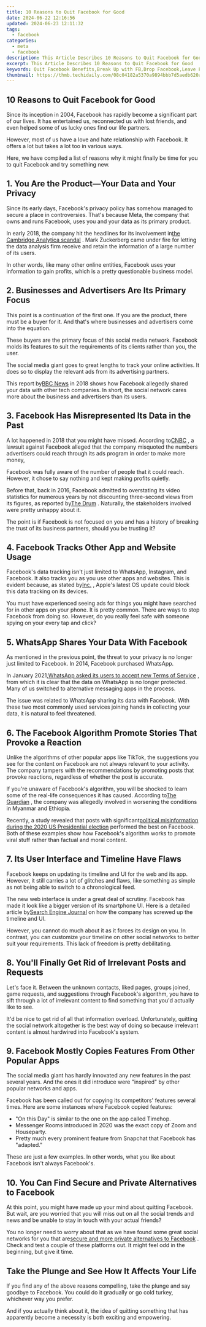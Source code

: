 ```yaml
---
title: 10 Reasons to Quit Facebook for Good
date: 2024-06-22 12:16:56
updated: 2024-06-23 12:11:32
tags:
  - facebook
categories:
  - meta
  - facebook
description: This Article Describes 10 Reasons to Quit Facebook for Good
excerpt: This Article Describes 10 Reasons to Quit Facebook for Good
keywords: Quit Facebook Benefits,Break Up with FB,Drop Facebook,Leave Facebook Reasons,Ditching Facebook Motivation,No More FB Life,Ending FB Relationship
thumbnail: https://thmb.techidaily.com/08c04182a5370a9894bbb7d5aedb620a94eb3a5d17a6c123fae986b1d0cc282e.jpg
---
```


## 10 Reasons to Quit Facebook for Good

 Since its inception in 2004, Facebook has rapidly become a significant part of our lives. It has entertained us, reconnected us with lost friends, and even helped some of us lucky ones find our life partners.

 However, most of us have a love and hate relationship with Facebook. It offers a lot but takes a lot too in various ways.

 Here, we have compiled a list of reasons why it might finally be time for you to quit Facebook and try something new.

## 1\. You Are the Product—Your Data and Your Privacy

 Since its early days, Facebook's privacy policy has somehow managed to secure a place in controversies. That's because Meta, the company that owns and runs Facebook, uses you and your data as its primary product.

 In early 2018, the company hit the headlines for its involvement in[the Cambridge Analytica scandal](https://www.makeuseof.com/tag/facebook-privacy-scandal-good/) . Mark Zuckerberg came under fire for letting the data analysis firm receive and retain the information of a large number of its users.

 In other words, like many other online entities, Facebook uses your information to gain profits, which is a pretty questionable business model.

## 2\. Businesses and Advertisers Are Its Primary Focus

 This point is a continuation of the first one. If you are the product, there must be a buyer for it. And that's where businesses and advertisers come into the equation.

 These buyers are the primary focus of this social media network. Facebook molds its features to suit the requirements of its clients rather than you, the user.

 The social media giant goes to great lengths to track your online activities. It does so to display the relevant ads from its advertising partners.

 This report by[BBC News](https://www.bbc.com/news/technology-46618582) in 2018 shows how Facebook allegedly shared your data with other tech companies. In short, the social network cares more about the business and advertisers than its users.

## 3\. Facebook Has Misrepresented Its Data in the Past

 A lot happened in 2018 that you might have missed. According to[CNBC](http://www.cnbc.com/2021/02/18/facebook-knew-ad-metrics-were-inflated-but-ignored-the-problem-lawsuit-claims.html) , a lawsuit against Facebook alleged that the company misquoted the numbers advertisers could reach through its ads program in order to make more money,

 Facebook was fully aware of the number of people that it could reach. However, it chose to say nothing and kept making profits quietly.

 Before that, back in 2016, Facebook admitted to overstating its video statistics for numerous years by not discounting three-second views from its figures, as reported by[The Drum](https://www.thedrum.com/news/2016/09/23/facebook-admits-it-overstated-average-video-view-times-between-60-80-two-years) . Naturally, the stakeholders involved were pretty unhappy about it.

 The point is if Facebook is not focused on you and has a history of breaking the trust of its business partners, should you be trusting it?

## 4\. Facebook Tracks Other App and Website Usage

 Facebook's data tracking isn't just limited to WhatsApp, Instagram, and Facebook. It also tracks you as you use other apps and websites. This is evident because, as stated by[Inc.](http://www.inc.com/jason-aten/apples-ios-152-is-a-major-privacy-update-that-lets-you-see-how-apps-are-tracking-you-its-very-bad-news-for-facebook.html) , Apple's latest OS update could block this data tracking on its devices.

 You must have experienced seeing ads for things you might have searched for in other apps on your phone. It is pretty common. There are ways to stop Facebook from doing so. However, do you really feel safe with someone spying on your every tap and click?

## 5\. WhatsApp Shares Your Data With Facebook

 As mentioned in the previous point, the threat to your privacy is no longer just limited to Facebook. In 2014, Facebook purchased WhatsApp.

 In January 2021,[WhatsApp asked its users to accept new Terms of Service](https://www.makeuseof.com/whatsapp-forces-share-data-with-facebook/) , from which it is clear that the data on WhatsApp is no longer protected. Many of us switched to alternative messaging apps in the process.

 The issue was related to WhatsApp sharing its data with Facebook. With these two most commonly used services joining hands in collecting your data, it is natural to feel threatened.

## 6\. The Facebook Algorithm Promote Stories That Provoke a Reaction

 Unlike the algorithms of other popular apps like TikTok, the suggestions you see for the content on Facebook are not always relevant to your activity. The company tampers with the recommendations by promoting posts that provoke reactions, regardless of whether the post is accurate.

 If you're unaware of Facebook's algorithm, you will be shocked to learn some of the real-life consequences it has caused. According to[The Guardian](https://www.theguardian.com/technology/2021/oct/07/facebooks-role-in-myanmar-and-ethiopia-under-new-scrutiny) , the company was allegedly involved in worsening the conditions in Myanmar and Ethiopia.

 Recently, a study revealed that posts with significant[political misinformation during the 2020 US Presidential election](http://www.makeuseof.com/study-facebook-election-misinformation/) performed the best on Facebook. Both of these examples show how Facebook's algorithm works to promote viral stuff rather than factual and moral content.

## 7\. Its User Interface and Timeline Have Flaws

 Facebook keeps on updating its timeline and UI for the web and its app. However, it still carries a lot of glitches and flaws, like something as simple as not being able to switch to a chronological feed.

 The new web interface is under a great deal of scrutiny. Facebook has made it look like a bigger version of its smartphone UI. Here is a detailed article by[Search Engine Journal](http://www.searchenginejournal.com/facebook-design-hated/378881/#close) on how the company has screwed up the timeline and UI.

 However, you cannot do much about it as it forces its design on you. In contrast, you can customize your timeline on other social networks to better suit your requirements. This lack of freedom is pretty debilitating.

## 8\. You'll Finally Get Rid of Irrelevant Posts and Requests

 Let's face it. Between the unknown contacts, liked pages, groups joined, game requests, and suggestions through Facebook's algorithm, you have to sift through a lot of irrelevant content to find something that you'd actually like to see.

 It'd be nice to get rid of all that information overload. Unfortunately, quitting the social network altogether is the best way of doing so because irrelevant content is almost hardwired into Facebook's system.

## 9\. Facebook Mostly Copies Features From Other Popular Apps

 The social media giant has hardly innovated any new features in the past several years. And the ones it did introduce were "inspired" by other popular networks and apps.

 Facebook has been called out for copying its competitors' features several times. Here are some instances where Facebook copied features:

* "On this Day" is similar to the one on the app called Timehop.
* Messenger Rooms introduced in 2020 was the exact copy of Zoom and Houseparty.
* Pretty much every prominent feature from Snapchat that Facebook has "adapted."

 These are just a few examples. In other words, what you like about Facebook isn't always Facebook's.

## 10\. You Can Find Secure and Private Alternatives to Facebook

 At this point, you might have made up your mind about quitting Facebook. But wait, are you worried that you will miss out on all the social trends and news and be unable to stay in touch with your actual friends?

 You no longer need to worry about that as we have found some great social networks for you that are[secure and more private alternatives to Facebook](https://www.makeuseof.com/tag/facebook-alternatives/) . Check and test a couple of these platforms out. It might feel odd in the beginning, but give it time.

## Take the Plunge and See How It Affects Your Life

 If you find any of the above reasons compelling, take the plunge and say goodbye to Facebook. You could do it gradually or go cold turkey, whichever way you prefer.

 And if you actually think about it, the idea of quitting something that has apparently become a necessity is both exciting and empowering.


<ins class="adsbygoogle"
     style="display:block"
     data-ad-format="autorelaxed"
     data-ad-client="ca-pub-7571918770474297"
     data-ad-slot="1223367746"></ins>



<ins class="adsbygoogle"
     style="display:block"
     data-ad-client="ca-pub-7571918770474297"
     data-ad-slot="8358498916"
     data-ad-format="auto"
     data-full-width-responsive="true"></ins>
